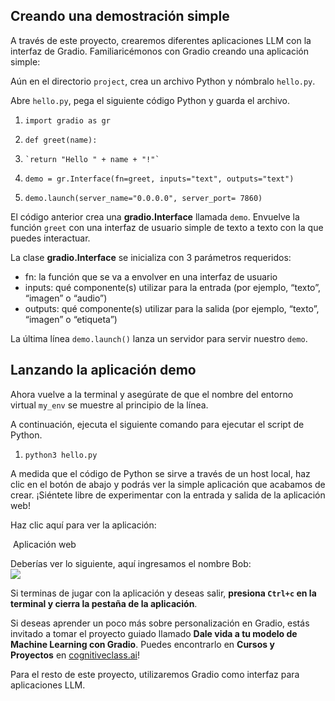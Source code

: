 ## Creando una demostración simple

A través de este proyecto, crearemos diferentes aplicaciones LLM con la interfaz de Gradio. Familiaricémonos con Gradio creando una aplicación simple:

Aún en el directorio `project`, crea un archivo Python y nómbralo `hello.py`.

Abre `hello.py`, pega el siguiente código Python y guarda el archivo.



1. `import gradio as gr`

3. `def greet(name):`
4.     `return "Hello " + name + "!"`

6. `demo = gr.Interface(fn=greet, inputs="text", outputs="text")`

8. `demo.launch(server_name="0.0.0.0", server_port= 7860)`



El código anterior crea una **gradio.Interface** llamada `demo`. Envuelve la función `greet` con una interfaz de usuario simple de texto a texto con la que puedes interactuar.

La clase **gradio.Interface** se inicializa con 3 parámetros requeridos:

- fn: la función que se va a envolver en una interfaz de usuario
- inputs: qué componente(s) utilizar para la entrada (por ejemplo, “texto”, “imagen” o “audio”)
- outputs: qué componente(s) utilizar para la salida (por ejemplo, “texto”, “imagen” o “etiqueta”)

La última línea `demo.launch()` lanza un servidor para servir nuestro `demo`.

## Lanzando la aplicación demo

Ahora vuelve a la terminal y asegúrate de que el nombre del entorno virtual `my_env` se muestre al principio de la línea.

A continuación, ejecuta el siguiente comando para ejecutar el script de Python.



1. `python3 hello.py`



A medida que el código de Python se sirve a través de un host local, haz clic en el botón de abajo y podrás ver la simple aplicación que acabamos de crear. ¡Siéntete libre de experimentar con la entrada y salida de la aplicación web!

Haz clic aquí para ver la aplicación:

 Aplicación web

Deberías ver lo siguiente, aquí ingresamos el nombre Bob:  
![](https://cf-courses-data.s3.us.cloud-object-storage.appdomain.cloud/IBMSkillsNetwork-GPXX0ZLFEN/images/bob.png)

Si terminas de jugar con la aplicación y deseas salir, **presiona `Ctrl+c` en la terminal y cierra la pestaña de la aplicación**.

Si deseas aprender un poco más sobre personalización en Gradio, estás invitado a tomar el proyecto guiado llamado **Dale vida a tu modelo de Machine Learning con Gradio**. Puedes encontrarlo en **Cursos y Proyectos** en [cognitiveclass.ai](https://cognitiveclass.ai/)!

Para el resto de este proyecto, utilizaremos Gradio como interfaz para aplicaciones LLM.